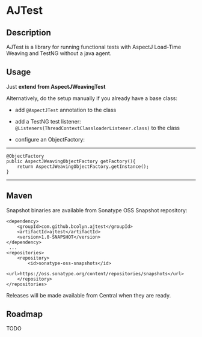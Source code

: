 AJTest
====================

Description
--------------------

AJTest is a library for running functional tests with AspectJ Load-Time Weaving and TestNG without a java agent.

Usage
--------------------

Just __extend from AspectJWeavingTest__

Alternatively, do the setup manually if you already have a base class:

* add `@AspectJTest` annotation to the class

* add a TestNG test listener: `@Listeners(ThreadContextClassloaderListener.class)` to the class


* configure an ObjectFactory:

-------------------------------
    @ObjectFactory
    public AspectJWeavingObjectFactory getFactory(){
        return AspectJWeavingObjectFactory.getInstance();
    }
------------------------------

Maven
--------------------

Snapshot binaries are available from Sonatype OSS Snapshot repository:

    <dependency>
        <groupId>com.github.bcolyn.ajtest</groupId>
        <artifactId>ajtest</artifactId>
        <version>1.0-SNAPSHOT</version>
    </dependency>
     ...
    <repositories>
        <repository>
            <id>sonatype-oss-snapshots</id>
            <url>https://oss.sonatype.org/content/repositories/snapshots</url>
        </repository>
    </repositories>


Releases will be made available from Central when they are ready.

Roadmap
--------------------
TODO
